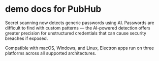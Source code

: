 demo docs for PubHub
====================

Secret scanning now detects generic passwords using AI. Passwords are difficult to find with custom patterns — the AI-powered detection offers greater precision for unstructured credentials that can cause security breaches if exposed.

Compatible with macOS, Windows, and Linux, Electron apps run on three platforms across all supported architectures.

